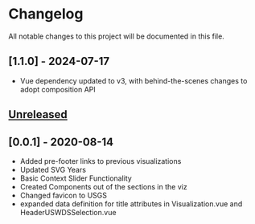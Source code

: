 # Changelog
All notable changes to this project will be documented in this file.

## [1.1.0] - 2024-07-17
- Vue dependency updated to v3, with behind-the-scenes changes to adopt composition API

## [Unreleased]

## [0.0.1] - 2020-08-14
- Added pre-footer links to previous visualizations
- Updated SVG Years
- Basic Context Slider Functionality
- Created Components out of the sections in the viz
- Changed favicon to USGS
- expanded data definition for title attributes in Visualization.vue and HeaderUSWDSSelection.vue

[Unreleased]: https://github.com/usgs-makerspace/wbeep-viz/compare/v0.0.1...master
